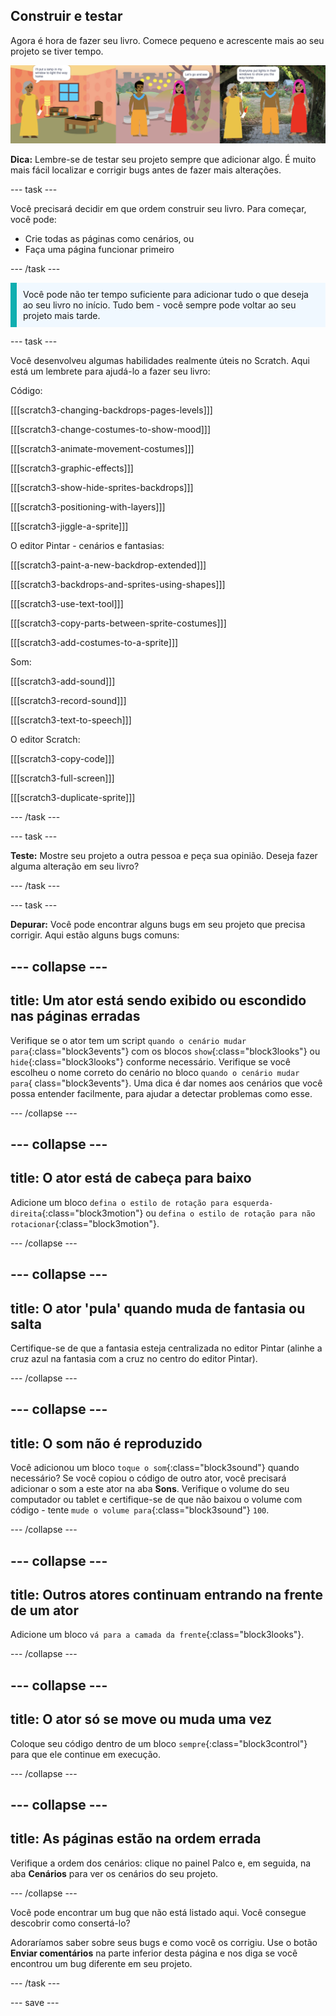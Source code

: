 ## Construir e testar

Agora é hora de fazer seu livro. Comece pequeno e acrescente mais ao seu projeto se tiver tempo.

![Várias páginas de um projeto de livro.](images/pages-rama.png)

**Dica:** Lembre-se de testar seu projeto sempre que adicionar algo. É muito mais fácil localizar e corrigir bugs antes de fazer mais alterações.

--- task ---

Você precisará decidir em que ordem construir seu livro. Para começar, você pode:
- Crie todas as páginas como cenários, ou
- Faça uma página funcionar primeiro

--- /task ---

<p style="border-left: solid; border-width:10px; border-color: #0faeb0; background-color: aliceblue; padding: 10px;">
Você pode não ter tempo suficiente para adicionar tudo o que deseja ao seu livro no início. Tudo bem - você sempre pode voltar ao seu projeto mais tarde. 
</p>

--- task ---

Você desenvolveu algumas habilidades realmente úteis no Scratch. Aqui está um lembrete para ajudá-lo a fazer seu livro:

Código:

[[[scratch3-changing-backdrops-pages-levels]]]

[[[scratch3-change-costumes-to-show-mood]]]

[[[scratch3-animate-movement-costumes]]]

[[[scratch3-graphic-effects]]]

[[[scratch3-show-hide-sprites-backdrops]]]

[[[scratch3-positioning-with-layers]]]

[[[scratch3-jiggle-a-sprite]]]

O editor Pintar - cenários e fantasias:

[[[scratch3-paint-a-new-backdrop-extended]]]

[[[scratch3-backdrops-and-sprites-using-shapes]]]

[[[scratch3-use-text-tool]]]

[[[scratch3-copy-parts-between-sprite-costumes]]]

[[[scratch3-add-costumes-to-a-sprite]]]

Som:

[[[scratch3-add-sound]]]

[[[scratch3-record-sound]]]

[[[scratch3-text-to-speech]]]

O editor Scratch:

[[[scratch3-copy-code]]]

[[[scratch3-full-screen]]]

[[[scratch3-duplicate-sprite]]]


--- /task ---

--- task ---

**Teste:** Mostre seu projeto a outra pessoa e peça sua opinião. Deseja fazer alguma alteração em seu livro?

--- /task ---

--- task ---

**Depurar:** Você pode encontrar alguns bugs em seu projeto que precisa corrigir. Aqui estão alguns bugs comuns:

--- collapse ---
---
title: Um ator está sendo exibido ou escondido nas páginas erradas
---

Verifique se o ator tem um script `quando o cenário mudar para`{:class="block3events"} com os blocos `show`{:class="block3looks"} ou `hide`{:class="block3looks"} conforme necessário. Verifique se você escolheu o nome correto do cenário no bloco `quando o cenário mudar para`{ class="block3events"}. Uma dica é dar nomes aos cenários que você possa entender facilmente, para ajudar a detectar problemas como esse.

--- /collapse ---

--- collapse ---
---
title: O ator está de cabeça para baixo
---

Adicione um bloco `defina o estilo de rotação para esquerda-direita`{:class="block3motion"} ou `defina o estilo de rotação para não rotacionar`{:class="block3motion"}.

--- /collapse ---

--- collapse ---
---
title: O ator 'pula' quando muda de fantasia ou salta
---

Certifique-se de que a fantasia esteja centralizada no editor Pintar (alinhe a cruz azul na fantasia com a cruz no centro do editor Pintar).

--- /collapse ---

--- collapse ---
---
title: O som não é reproduzido
---

Você adicionou um bloco `toque o som`{:class="block3sound"} quando necessário? Se você copiou o código de outro ator, você precisará adicionar o som a este ator na aba **Sons**. Verifique o volume do seu computador ou tablet e certifique-se de que não baixou o volume com código - tente `mude o volume para`{:class="block3sound"} `100`.

--- /collapse ---

--- collapse ---
---
title: Outros atores continuam entrando na frente de um ator
---

Adicione um bloco `vá para a camada da frente`{:class="block3looks"}.

--- /collapse ---

--- collapse ---
---
title: O ator só se move ou muda uma vez
---

Coloque seu código dentro de um bloco `sempre`{:class="block3control"} para que ele continue em execução.

--- /collapse ---

--- collapse ---
---
title: As páginas estão na ordem errada
---

Verifique a ordem dos cenários: clique no painel Palco e, em seguida, na aba **Cenários** para ver os cenários do seu projeto.

--- /collapse ---

Você pode encontrar um bug que não está listado aqui. Você consegue descobrir como consertá-lo?

Adoraríamos saber sobre seus bugs e como você os corrigiu. Use o botão **Enviar comentários** na parte inferior desta página e nos diga se você encontrou um bug diferente em seu projeto.

--- /task ---


--- save ---
